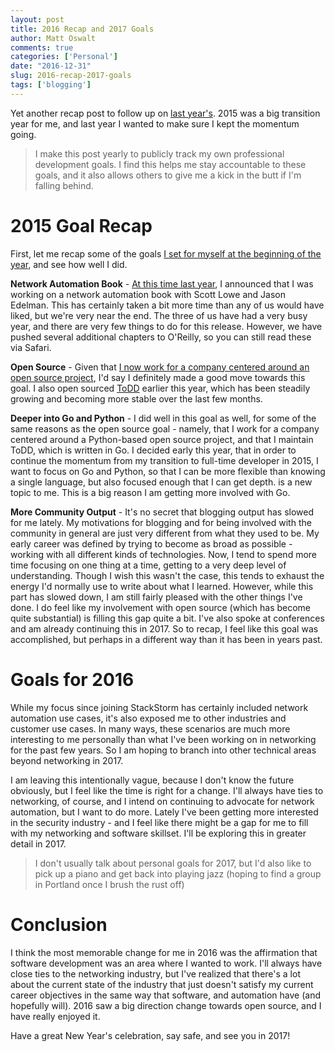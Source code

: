 ```yaml
---
layout: post
title: 2016 Recap and 2017 Goals
author: Matt Oswalt
comments: true
categories: ['Personal']
date: "2016-12-31"
slug: 2016-recap-2017-goals
tags: ['blogging']
---
```



Yet another recap post to follow up on [last year's](https://oswalt.dev/2015/12/2015-recap-2016-goals/). 2015 was a big transition year for me, and last year I wanted to make sure I kept the momentum going.

> I make this post yearly to publicly track my own professional development goals. I find this helps me stay accountable to these goals, and it also allows others to give me a kick in the butt if I'm falling behind.

# 2015 Goal Recap

First, let me recap some of the goals [I set for myself at the beginning of the year](https://oswalt.dev/2014/12/2014-recap-2015-goals/), and see how well I did.

**Network Automation Book** - [At this time last year](https://oswalt.dev/2015/12/training-next-generation-network-engineer/), I announced that I was working on a network automation book with Scott Lowe and Jason Edelman. This has certainly taken a bit more time than any of us would have liked, but we're very near the end. The three of us have had a very busy year, and there are very few things to do for this release. However, we have pushed several additional chapters to O'Reilly, so you can still read these via Safari.

**Open Source** - Given that [I now work for a company centered around an open source project](https://oswalt.dev/2016/10/new-automation-chapter-begins/), I'd say I definitely made a good move towards this goal. I also open sourced [ToDD](https://oswalt.dev/2016/03/test-driven-network-automation/) earlier this year, which has been steadily growing and becoming more stable over the last few months.

**Deeper into Go and Python** - I did well in this goal as well, for some of the same reasons as the open source goal - namely, that I work for a company centered around a Python-based open source project, and that I maintain ToDD, which is written in Go. I decided early this year, that in order to continue the momentum from my transition to full-time developer in 2015, I want to focus on Go and Python, so that I can be more flexible than knowing a single language, but also focused enough that I can get depth. is a new topic to me. This is a big reason I am getting more involved with Go.

**More Community Output** - It's no secret that blogging output has slowed for me lately. My motivations for blogging and for being involved with the community in general are just very different from what they used to be. My early career was defined by trying to become as broad as possible - working with all different kinds of technologies. Now, I tend to spend more time focusing on one thing at a time, getting to a very deep level of understanding. Though I wish this wasn't the case, this tends to exhaust the energy I'd normally use to write about what I learned. However, while this part has slowed down, I am still fairly pleased with the other things I've done. I do feel like my involvement with open source (which has become quite substantial) is filling this gap quite a bit. I've also spoke at conferences and am already continuing this in 2017. So to recap, I feel like this goal was accomplished, but perhaps in a different way than it has been in years past.


# Goals for 2016

While my focus since joining StackStorm has certainly included network automation use cases, it's also exposed me to other industries and customer use cases. In many ways, these scenarios are much more interesting to me personally than what I've been working on in networking for the past few years. So I am hoping to branch into other technical areas beyond networking in 2017.

I am leaving this intentionally vague, because I don't know the future obviously, but I feel like the time is right for a change. I'll always have ties to networking, of course, and I intend on continuing to advocate for network automation, but I want to do more. Lately I've been getting more interested in the security industry - and I feel like there might be a gap for me to fill with my networking and software skillset. I'll be exploring this in greater detail in 2017.

> I don't usually talk about personal goals for 2017, but I'd also like to pick up a piano and get back into playing jazz (hoping to find a group in Portland once I brush the rust off)


# Conclusion

I think the most memorable change for me in 2016 was the affirmation that software development was an area where I wanted to work. I'll always have close ties to the networking industry, but I've realized that there's a lot about the current state of the industry that just doesn't satisfy my current career objectives in the same way that software, and automation have (and hopefully will). 2016 saw a big direction change towards open source, and I have really enjoyed it.

Have a great New Year's celebration, say safe, and see you in 2017!
